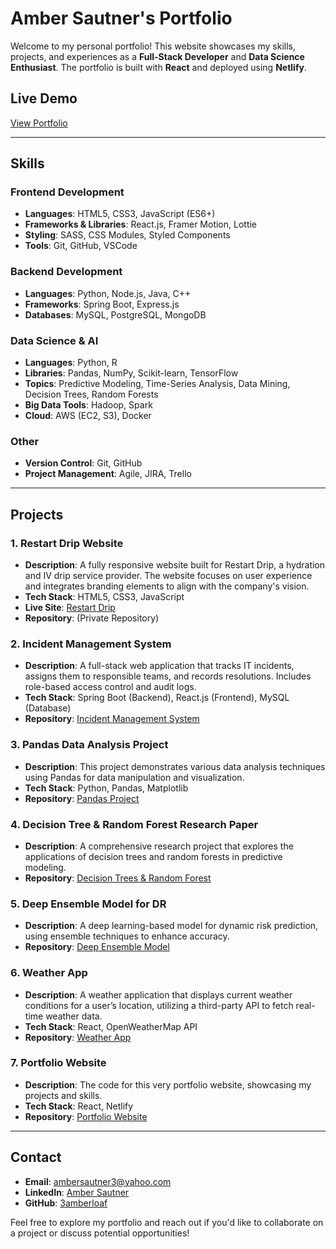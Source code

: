 # Amber Sautner's Portfolio

Welcome to my personal portfolio! This website showcases my skills, projects, and experiences as a **Full-Stack Developer** and **Data Science Enthusiast**. The portfolio is built with **React** and deployed using **Netlify**.

## Live Demo
[View Portfolio](https://ambersautnerportfolio.netlify.app/)

---

## Skills

### Frontend Development
- **Languages**: HTML5, CSS3, JavaScript (ES6+)
- **Frameworks & Libraries**: React.js, Framer Motion, Lottie
- **Styling**: SASS, CSS Modules, Styled Components
- **Tools**: Git, GitHub, VSCode

### Backend Development
- **Languages**: Python, Node.js, Java, C++
- **Frameworks**: Spring Boot, Express.js
- **Databases**: MySQL, PostgreSQL, MongoDB

### Data Science & AI
- **Languages**: Python, R
- **Libraries**: Pandas, NumPy, Scikit-learn, TensorFlow
- **Topics**: Predictive Modeling, Time-Series Analysis, Data Mining, Decision Trees, Random Forests
- **Big Data Tools**: Hadoop, Spark
- **Cloud**: AWS (EC2, S3), Docker

### Other
- **Version Control**: Git, GitHub
- **Project Management**: Agile, JIRA, Trello

---
## Projects

### 1. **Restart Drip Website**
- **Description**: A fully responsive website built for Restart Drip, a hydration and IV drip service provider. The website focuses on user experience and integrates branding elements to align with the company's vision.
- **Tech Stack**: HTML5, CSS3, JavaScript
- **Live Site**: [Restart Drip](https://www.restartdrip.com)
- **Repository**: (Private Repository)

### 2. **Incident Management System**
- **Description**: A full-stack web application that tracks IT incidents, assigns them to responsible teams, and records resolutions. Includes role-based access control and audit logs.
- **Tech Stack**: Spring Boot (Backend), React.js (Frontend), MySQL (Database)
- **Repository**: [Incident Management System](https://github.com/3amberloaf/incident-management-system)

### 3. **Pandas Data Analysis Project**
- **Description**: This project demonstrates various data analysis techniques using Pandas for data manipulation and visualization.
- **Tech Stack**: Python, Pandas, Matplotlib
- **Repository**: [Pandas Project](https://github.com/3amberloaf/Pandas.git)

### 4. **Decision Tree & Random Forest Research Paper**
- **Description**: A comprehensive research project that explores the applications of decision trees and random forests in predictive modeling.
- **Repository**: [Decision Trees & Random Forest](https://github.com/3amberloaf/DecisionTree-RandomForest)

### 5. **Deep Ensemble Model for DR**
- **Description**: A deep learning-based model for dynamic risk prediction, using ensemble techniques to enhance accuracy.
- **Repository**: [Deep Ensemble Model](https://github.com/3amberloaf/DeepEnsembleModel-DR)

### 6. **Weather App**
- **Description**: A weather application that displays current weather conditions for a user’s location, utilizing a third-party API to fetch real-time weather data.
- **Tech Stack**: React, OpenWeatherMap API
- **Repository**: [Weather App](https://github.com/3amberloaf/weather-app)

### 7. **Portfolio Website**
- **Description**: The code for this very portfolio website, showcasing my projects and skills.
- **Tech Stack**: React, Netlify
- **Repository**: [Portfolio Website](https://github.com/3amberloaf/portfolio-website)

---

## Contact

- **Email**: ambersautner3@yahoo.com
- **LinkedIn**: [Amber Sautner](https://www.linkedin.com/in/amber-sautner)
- **GitHub**: [3amberloaf](https://github.com/3amberloaf)

Feel free to explore my portfolio and reach out if you'd like to collaborate on a project or discuss potential opportunities!
